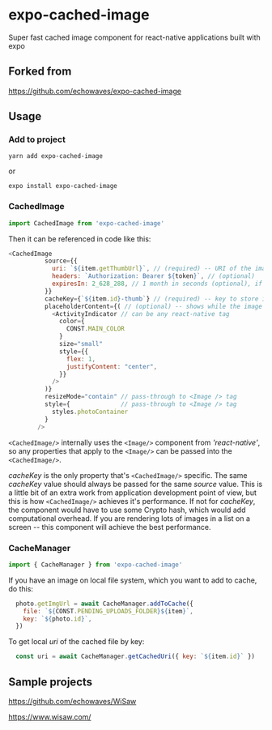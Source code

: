 # expo-cached-image
Super fast cached image component for react-native applications built with expo

## Forked from
https://github.com/echowaves/expo-cached-image

## Usage
### Add to project
```
yarn add expo-cached-image
```
or
```
expo install expo-cached-image
```
### CachedImage
```JavaScript
import CachedImage from 'expo-cached-image'
```

Then it can be referenced in code like this:
```JavaScript
<CachedImage
          source={{ 
            uri: `${item.getThumbUrl}`, // (required) -- URI of the image to be cached
            headers: `Authorization: Bearer ${token}`, // (optional)            
            expiresIn: 2_628_288, // 1 month in seconds (optional), if not set -- will never expire and will be managed by the OS
          }}
          cacheKey={`${item.id}-thumb`} // (required) -- key to store image locally
          placeholderContent={( // (optional) -- shows while the image is loading
            <ActivityIndicator // can be any react-native tag
              color={
                CONST.MAIN_COLOR
              }
              size="small"
              style={{
                flex: 1,
                justifyContent: "center",
              }}
            />
          )} 
          resizeMode="contain" // pass-through to <Image /> tag 
          style={              // pass-through to <Image /> tag 
            styles.photoContainer
          }
        />
```        

`<CachedImage/>` internally uses the `<Image/>` component from *'react-native'*, so any properties that apply to the `<Image/>` can be passed into the `<CachedImage/>`.

*cacheKey* is the only property that's `<CachedImage/>` specific. The same *cacheKey* value should always be passed for the same *source* value. This is a little bit of an extra work from application development point of view, but this is how `<CachedImage/>` achieves it's performance. If not for *cacheKey*, the component would have to use some Crypto hash, which would add computational overhead. If you are rendering lots of images in a list on a screen -- this component will achieve the best performance.

### CacheManager
```JavaScript
import { CacheManager } from 'expo-cached-image'
```

If you have an image on local file system, which you want to add to cache, do this:
```JavaScript
  photo.getImgUrl = await CacheManager.addToCache({
    file: `${CONST.PENDING_UPLOADS_FOLDER}${item}`,
    key: `${photo.id}`,
  })
```

To get local *uri* of the cached file by key:
```JavaScript
  const uri = await CacheManager.getCachedUri({ key: `${item.id}` })
```


## Sample projects
https://github.com/echowaves/WiSaw

https://www.wisaw.com/
